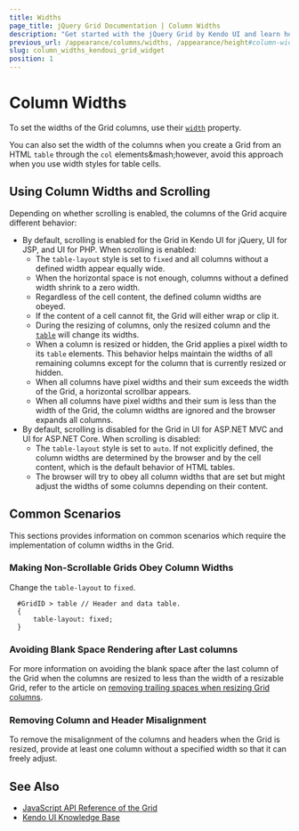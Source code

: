 ```yaml
---
title: Widths
page_title: jQuery Grid Documentation | Column Widths
description: "Get started with the jQuery Grid by Kendo UI and learn how to modify its column widths."
previous_url: /appearance/columns/widths, /appearance/height#column-widths
slug: column_widths_kendoui_grid_widget
position: 1
---
```


# Column Widths

To set the widths of the Grid columns, use their [`width`](https://docs.telerik.com/kendo-ui/api/javascript/ui/grid/configuration/columns.width) property.

You can also set the width of the columns when you create a Grid from an HTML `table` through the `col` elements&mash;however, avoid this approach when you use width styles for table cells.

## Using Column Widths and Scrolling

Depending on whether scrolling is enabled, the columns of the Grid acquire different behavior:

* By default, scrolling is enabled for the Grid in Kendo UI for jQuery, UI for JSP, and UI for PHP. When scrolling is enabled:
    * The `table-layout` style is set to `fixed` and all columns without a defined width appear equally wide.
    * When the horizontal space is not enough, columns without a defined width shrink to a zero width.
    * Regardless of the cell content, the defined column widths are obeyed.
    * If the content of a cell cannot fit, the Grid will either wrap or clip it.
    * During the resizing of columns, only the resized column and the [`table`](https://docs.telerik.com/kendo-ui/api/javascript/ui/grid/fields/table) will change its widths.
    * When a column is resized or hidden, the Grid applies a pixel width to its `table` elements. This behavior helps maintain the widths of all remaining columns except for the column that is currently resized or hidden.
    * When all columns have pixel widths and their sum exceeds the width of the Grid, a horizontal scrollbar appears.
    * When all columns have pixel widths and their sum is less than the width of the Grid, the column widths are ignored and the browser expands all columns.
* By default, scrolling is disabled for the Grid in UI for ASP.NET MVC and UI for ASP.NET Core. When scrolling is disabled:
    * The `table-layout` style is set to `auto`. If not explicitly defined, the column widths are determined by the browser and by the cell content, which is the default behavior of HTML tables.
    * The browser will try to obey all column widths that are set but might adjust the widths of some columns depending on their content.

## Common Scenarios

This sections provides information on common scenarios which require the implementation of column widths in the Grid.

### Making Non-Scrollable Grids Obey Column Widths

Change the `table-layout` to `fixed`.

      #GridID > table // Header and data table.
      {
          table-layout: fixed;
      }

### Avoiding Blank Space Rendering after Last columns

For more information on avoiding the blank space after the last column of the Grid when the columns are resized to less than the width of a resizable Grid, refer to the article on [removing trailing spaces when resizing Grid columns](https://docs.telerik.com/kendo-ui/knowledge-base/grid-remove-trailing-space-resize).

### Removing Column and Header Misalignment

To remove the misalignment of the columns and headers when the Grid is resized, provide at least one column without a specified width so that it can freely adjust.

## See Also

* [JavaScript API Reference of the Grid](/api/javascript/ui/grid)
* [Kendo UI Knowledge Base](/knowledge-base)
